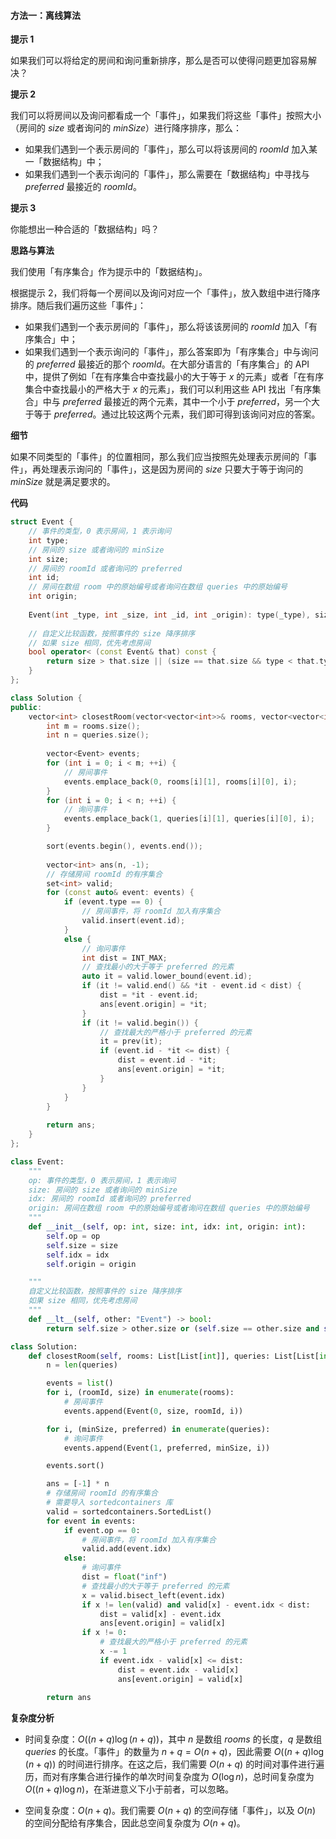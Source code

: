#### 方法一：离线算法

**提示 $1$**

如果我们可以将给定的房间和询问重新排序，那么是否可以使得问题更加容易解决？

**提示 $2$**

我们可以将房间以及询问都看成一个「事件」，如果我们将这些「事件」按照大小（房间的 $\textit{size}$ 或者询问的 $\textit{minSize}$）进行降序排序，那么：

- 如果我们遇到一个表示房间的「事件」，那么可以将该房间的 $\textit{roomId}$ 加入某一「数据结构」中；
- 如果我们遇到一个表示询问的「事件」，那么需要在「数据结构」中寻找与 $\textit{preferred}$ 最接近的 $\textit{roomId}$。

**提示 $3$**

你能想出一种合适的「数据结构」吗？

**思路与算法**

我们使用「有序集合」作为提示中的「数据结构」。

根据提示 $2$，我们将每一个房间以及询问对应一个「事件」，放入数组中进行降序排序。随后我们遍历这些「事件」：

- 如果我们遇到一个表示房间的「事件」，那么将该该房间的 $\textit{roomId}$ 加入「有序集合」中；
- 如果我们遇到一个表示询问的「事件」，那么答案即为「有序集合」中与询问的 $\textit{preferred}$ 最接近的那个 $\textit{roomId}$。在大部分语言的「有序集合」的 API 中，提供了例如「在有序集合中查找最小的大于等于 $x$ 的元素」或者「在有序集合中查找最小的严格大于 $x$ 的元素」，我们可以利用这些 API 找出「有序集合」中与 $\textit{preferred}$ 最接近的两个元素，其中一个小于 $\textit{preferred}$，另一个大于等于 $\textit{preferred}$。通过比较这两个元素，我们即可得到该询问对应的答案。

**细节**

如果不同类型的「事件」的位置相同，那么我们应当按照先处理表示房间的「事件」，再处理表示询问的「事件」，这是因为房间的 $\textit{size}$ 只要大于等于询问的 $\textit{minSize}$ 就是满足要求的。

**代码**

```C++ [sol1-C++]
struct Event {
    // 事件的类型，0 表示房间，1 表示询问
    int type;
    // 房间的 size 或者询问的 minSize
    int size;
    // 房间的 roomId 或者询问的 preferred
    int id;
    // 房间在数组 room 中的原始编号或者询问在数组 queries 中的原始编号
    int origin;
    
    Event(int _type, int _size, int _id, int _origin): type(_type), size(_size), id(_id), origin(_origin) {}
    
    // 自定义比较函数，按照事件的 size 降序排序
    // 如果 size 相同，优先考虑房间
    bool operator< (const Event& that) const {
        return size > that.size || (size == that.size && type < that.type);
    }
};

class Solution {
public:
    vector<int> closestRoom(vector<vector<int>>& rooms, vector<vector<int>>& queries) {
        int m = rooms.size();
        int n = queries.size();
        
        vector<Event> events;
        for (int i = 0; i < m; ++i) {
            // 房间事件
            events.emplace_back(0, rooms[i][1], rooms[i][0], i);
        }
        for (int i = 0; i < n; ++i) {
            // 询问事件
            events.emplace_back(1, queries[i][1], queries[i][0], i);
        }

        sort(events.begin(), events.end());
        
        vector<int> ans(n, -1);
        // 存储房间 roomId 的有序集合
        set<int> valid;
        for (const auto& event: events) {
            if (event.type == 0) {
                // 房间事件，将 roomId 加入有序集合
                valid.insert(event.id);
            }
            else {
                // 询问事件
                int dist = INT_MAX;
                // 查找最小的大于等于 preferred 的元素
                auto it = valid.lower_bound(event.id);
                if (it != valid.end() && *it - event.id < dist) {
                    dist = *it - event.id;
                    ans[event.origin] = *it;
                }
                if (it != valid.begin()) {
                    // 查找最大的严格小于 preferred 的元素
                    it = prev(it);
                    if (event.id - *it <= dist) {
                        dist = event.id - *it;
                        ans[event.origin] = *it;
                    }
                }
            }
        }
        
        return ans;
    }
};
```

```Python [sol1-Python3]
class Event:
    """
    op: 事件的类型，0 表示房间，1 表示询问
    size: 房间的 size 或者询问的 minSize
    idx: 房间的 roomId 或者询问的 preferred
    origin: 房间在数组 room 中的原始编号或者询问在数组 queries 中的原始编号
    """
    def __init__(self, op: int, size: int, idx: int, origin: int):
        self.op = op
        self.size = size
        self.idx = idx
        self.origin = origin

    """
    自定义比较函数，按照事件的 size 降序排序
    如果 size 相同，优先考虑房间
    """
    def __lt__(self, other: "Event") -> bool:
        return self.size > other.size or (self.size == other.size and self.op < other.op)

class Solution:
    def closestRoom(self, rooms: List[List[int]], queries: List[List[int]]) -> List[int]:
        n = len(queries)

        events = list()
        for i, (roomId, size) in enumerate(rooms):
            # 房间事件
            events.append(Event(0, size, roomId, i))

        for i, (minSize, preferred) in enumerate(queries):
            # 询问事件
            events.append(Event(1, preferred, minSize, i))

        events.sort()

        ans = [-1] * n
        # 存储房间 roomId 的有序集合
        # 需要导入 sortedcontainers 库
        valid = sortedcontainers.SortedList()
        for event in events:
            if event.op == 0:
                # 房间事件，将 roomId 加入有序集合
                valid.add(event.idx)
            else:
                # 询问事件
                dist = float("inf")
                # 查找最小的大于等于 preferred 的元素
                x = valid.bisect_left(event.idx)
                if x != len(valid) and valid[x] - event.idx < dist:
                    dist = valid[x] - event.idx
                    ans[event.origin] = valid[x]
                if x != 0:
                    # 查找最大的严格小于 preferred 的元素
                    x -= 1
                    if event.idx - valid[x] <= dist:
                        dist = event.idx - valid[x]
                        ans[event.origin] = valid[x]
            
        return ans
```

**复杂度分析**

- 时间复杂度：$O((n+q) \log (n+q))$，其中 $n$ 是数组 $\textit{rooms}$ 的长度，$q$ 是数组 $\textit{queries}$ 的长度。「事件」的数量为 $n+q = O(n+q)$，因此需要 $O((n+q) \log (n+q))$ 的时间进行排序。在这之后，我们需要 $O(n+q)$ 的时间对事件进行遍历，而对有序集合进行操作的单次时间复杂度为 $O(\log n)$，总时间复杂度为 $O((n+q) \log n)$，在渐进意义下小于前者，可以忽略。

- 空间复杂度：$O(n+q)$。我们需要 $O(n+q)$ 的空间存储「事件」，以及 $O(n)$ 的空间分配给有序集合，因此总空间复杂度为 $O(n+q)$。